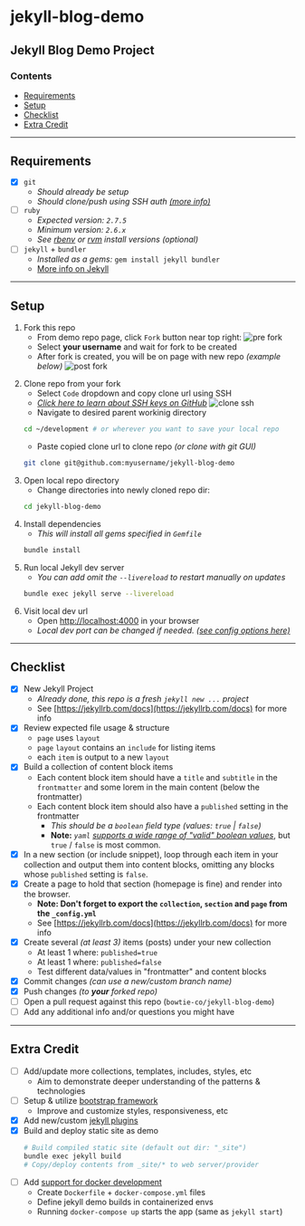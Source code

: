 # jekyll-blog-demo

Jekyll Blog Demo Project
---

### Contents
- [Requirements](#requirements)
- [Setup](#setup)
- [Checklist](#checklist)
- [Extra Credit](#extra-credit)

---

## Requirements

- [x] `git`
  - *Should already be setup*
  - *Should clone/push using SSH auth [(more info)](https://docs.github.com/en/authentication/connecting-to-github-with-ssh/about-ssh)*
- [ ] `ruby`
  - *Expected version: `2.7.5`*
  - *Minimum version: `2.6.x`*
  - *See [rbenv](https://github.com/rbenv/rbenv) or [rvm](https://rvm.io) install versions (optional)*
- [ ] `jekyll` + `bundler`
  - *Installed as a gems:* `gem install jekyll bundler`
  - [More info on Jekyll](https://jekyllrb.com)

---

## Setup

1) Fork this repo
    - From demo repo page, click `Fork` button near top right:
    ![pre fork](assets/img/pre-fork.png)
    - Select **your username** and wait for fork to be created
    - After fork is created, you will be on page with new repo *(example below)*
    ![post fork](assets/img/post-fork.png)
2. Clone repo from your fork
    - Select `Code` dropdown and copy clone url using SSH
    - *[Click here to learn about SSH keys on GitHub](https://docs.github.com/en/authentication/connecting-to-github-with-ssh/about-ssh)*
    ![clone ssh](assets/img/clone-ssh.png)
    - Navigate to desired parent workinig directory
    ```bash
    cd ~/development # or wherever you want to save your local repo
    ```
    - Paste copied clone url to clone repo *(or clone with git GUI)*
    ```bash
    git clone git@github.com:myusername/jekyll-blog-demo
    ```
3. Open local repo directory
    - Change directories into newly cloned repo dir:
    ```bash
    cd jekyll-blog-demo
    ```
4. Install dependencies
    - *This will install all gems specified in `Gemfile`*
    ```bash
    bundle install
    ```
5. Run local Jekyll dev server
    - *You can add omit the `--livereload` to restart manually on updates*
    ```bash
    bundle exec jekyll serve --livereload
    ```
6. Visit local dev url
    - Open [http://localhost:4000](http://localhost:4000) in your browser
    - *Local dev port can be changed if needed. [(see config options here)](https://jekyllrb.com/docs/configuration/options/)*

---

## Checklist

- [x] New Jekyll Project
  - *Already done, this repo is a fresh `jekyll new ...` project*
  - See [https://jekyllrb.com/docs](https://jekyllrb.com/docs) for more info
- [x] Review expected file usage & structure
  - `page` uses `layout`
  - `page` `layout` contains an `include` for listing items
  - each `item` is output to a new `layout`
- [x] Build a collection of content block items
  - Each content block item should have a `title` and `subtitle` in the `frontmatter` and some lorem in the main content (below the frontmatter)
  - Each content block item should also have a `published` setting in the frontmatter
    - *This should be a `boolean` field type (values: `true` | `false`)*
    - **Note:** *`yaml` [supports a wide range of "valid" boolean values](https://yaml.org/type/bool.html)*, but `true` / `false` is most common.
- [x] In a new section (or include snippet), loop through each item in your collection and output them into content blocks, omitting any blocks whose `published` setting is `false`.
- [x] Create a page to hold that section (homepage is fine) and render into the browser.
  - **Note: Don't forget to export the `collection`, `section` and `page` from the `_config.yml`**
  - See [https://jekyllrb.com/docs](https://jekyllrb.com/docs) for more info
- [x] Create several *(at least 3)* items (posts) under your new collection
  - At least 1 where: `published=true`
  - At least 1 where: `published=false`
  - Test different data/values in "frontmatter" and content blocks
- [x] Commit changes *(can use a new/custom branch name)*
- [x] Push changes *(to **your** forked repo)*
- [ ] Open a pull request against this repo (`bowtie-co/jekyll-blog-demo`)
- [ ] Add any additional info and/or questions you might have

---

## Extra Credit

- [ ] Add/update more collections, templates, includes, styles, etc
  - Aim to demonstrate deeper understanding of the patterns & technologies
- [ ] Setup & utilize [bootstrap framework](https://getbootstrap.com/)
  - Improve and customize styles, responsiveness, etc
- [x] Add new/custom [jekyll plugins](https://jekyllrb.com/docs/plugins/)
- [x] Build and deploy static site as demo
  ```bash
  # Build compiled static site (default out dir: "_site")
  bundle exec jekyll build
  # Copy/deploy contents from _site/* to web server/provider
  ```
- [ ] Add [support for docker development](https://www.docker.com/)
  - Create `Dockerfile` + `docker-compose.yml` files
  - Define jekyll demo builds in containerized envs
  - Running `docker-compose up` starts the app (same as `jekyll start`)
